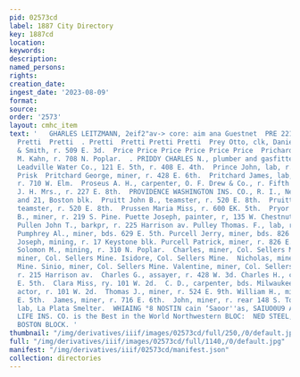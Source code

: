 ```yaml
---
pid: 02573cd
label: 1887 City Directory
key: 1887cd
location: 
keywords: 
description: 
named_persons: 
rights: 
creation_date: 
ingest_date: '2023-08-09'
format: 
source: 
order: '2573'
layout: cmhc_item
text: '   GHARLES LEITZMANN, 2eif2"av-> core: aim ana Guestnet  PRE 221 PUR     ''
  Pretti  Pretti  . Pretti  Pretti Pretti Pretti  Prey Otto, clk, Daniels, Fisher
  & Smith, r. 509 E. 3d.  Price Price Price Price Price Price  Prichard Owen J., clk,
  M. Kahn, r. 708 N. Poplar.  . PRIDDY CHARLES N., plumber and gasfitter and supt,
  Leadville Water Co., 121 E. 5th, r. 408 E. 4th.  Prince John, lab, r. 219 W. Elm.  Prisk
  Prisk  Pritchard George, miner, r. 428 E. 6th.  Pritchard James, lab, La Plata Smelter,
  r. 710 W. Elm.  Proseus A. H., carpenter, O. F. Drew & Co., r. Fifth Avenue Hotel.  Prossor
  J. H. Mrs., r. 227 E. 8th.  PROVIDENCE WASHINGTON INS. CO., R. I., Ned. Steel, 20
  and 21, Boston blk.  Pruitt John B., teamster, r. 520 E. 8th.  Pruitt S. F. Marion,
  teamster, r. 520 E. 8th.  Prussen Maria Miss, r. 600 EK. 5th.  Pryor  Puckett Jesse
  B., miner, r. 219 S. Pine. Puette Joseph, painter, r, 135 W. Chestnut.  Puetz Pugh  |
  Pullen John T., barkpr, r. 225 Harrison av. Pulley Thomas. F., lab, r. 211 S. Maple.
  Pumphrey Al., miner, bds. 629 E. 5th. Purcell Jerry, miner, bds. 826 E. 4th.  Purcell
  Joseph, mining, r. 17 Keystone blk. Purcell Patrick, miner, r. 826 E. 8th.  | Purdy
  Solomon M., mining, r. 310 N. Poplar.  Charles, miner, Col. Sellers Mine. Frederick,
  miner, Col. Sellers Mine. Isidore, Col. Sellers Mine.  Nicholas, miner, Col. Sellers
  Mine. Sinio, miner, Col. Sellers Mine. Valentine, miner, Col. Sellers Mine.  Bert.,
  r. 215 Harrison av.  Charles G., assayer, r. 428 W. 3d. Charles H., clk, r. 105
  E. 5th.  Clara Miss, ry. 101 W. 2d.  C. D., carpenter, bds. Milwaukee House. Theodore,
  actor, r. 101 W. 2d.  Thomas J., miner, r. 524 E. 9th. William H., miner, r. 421
  E. 5th.  James, miner, r. 716 E. 6th.  John, miner, r. rear 148 S. Toledo av. ‘John,
  lab, La Plata Smelter.  WHIAING °8 NOSTIN cain ‘Saoor''as, SAIUO0U9 ATINYS     MUTUAL
  LIFE INS. CO. is the Best in the World Northwestern BLOC:  NED STEEL, Gen’l Agent,
  BOSTON BLOCK. '
thumbnail: "/img/derivatives/iiif/images/02573cd/full/250,/0/default.jpg"
full: "/img/derivatives/iiif/images/02573cd/full/1140,/0/default.jpg"
manifest: "/img/derivatives/iiif/02573cd/manifest.json"
collection: directories
---
```

